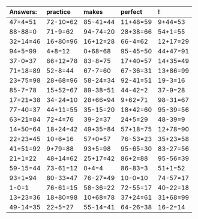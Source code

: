 | Answers: | practice | makes | perfect | ! |
| :--- | :--- | :--- | :--- | :--- |
| 47+4=51 | 72-10=62 | 85-41=44 | 11+48=59 | 9+44=53 | 
| 88-88=0 | 71-9=62 | 94-74=20 | 28+38=66 | 54+1=55 | 
| 32+14=46 | 16+80=96 | 16+12=28 | 66-4=62 | 12+17=29 | 
| 94+5=99 | 4+8=12 | 0+68=68 | 95-45=50 | 44+47=91 | 
| 37-0=37 | 66+12=78 | 83-8=75 | 17+40=57 | 14+35=49 | 
| 71+18=89 | 52-8=44 | 67-7=60 | 67-36=31 | 13+86=99 | 
| 23+75=98 | 28+68=96 | 58-24=34 | 92-41=51 | 19-3=16 | 
| 85-7=78 | 15+52=67 | 89-38=51 | 44-42=2 | 37-9=28 | 
| 17+21=38 | 34-24=10 | 28+66=94 | 9+62=71 | 98-31=67 | 
| 77-40=37 | 44+11=55 | 35-15=20 | 18+42=60 | 95-39=56 | 
| 63+21=84 | 72+4=76 | 39-2=37 | 24+5=29 | 48-39=9 | 
| 14+50=64 | 18+24=42 | 49+35=84 | 57+18=75 | 12+78=90 | 
| 22+23=45 | 10+6=16 | 57+0=57 | 76-53=23 | 35+23=58 | 
| 41+51=92 | 9+79=88 | 93+5=98 | 95-65=30 | 83-27=56 | 
| 21+1=22 | 48+14=62 | 25+17=42 | 86+2=88 | 95-56=39 | 
| 59-15=44 | 73-61=12 | 0+4=4 | 86-83=3 | 51+1=52 | 
| 93+1=94 | 80-33=47 | 76-27=49 | 10-0=10 | 74-57=17 | 
| 1-0=1 | 76-61=15 | 58-36=22 | 72-55=17 | 40-22=18 | 
| 13+23=36 | 18+80=98 | 10+68=78 | 37+24=61 | 31+68=99 | 
| 49-14=35 | 22+5=27 | 55-14=41 | 64-26=38 | 16-2=14 | 
